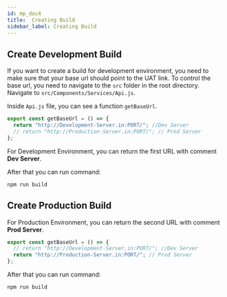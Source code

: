 ```yaml
---
id: mp_doc4
title:  Creating Build
sidebar_label: Creating Build
---
```


## Create Development Build

If you want to create a build for development environment, you need to make sure that your base url should point to the UAT link. To control the base url, you need to navigate to the `src` folder in the root directory. Navigate to `src/Components/Services/Api.js`.

Inside `Api.js` file, you can see a function `getBaseUrl`.

<!--JavaScript-->

```js
export const getBaseUrl = () => {
  return "http://Development-Server.in:PORT/"; //Dev Server
  // return "http://Production-Server.in:PORT/"; // Prod Server
};
```

For Development Environment, you can return the first URL with comment **Dev Server**.

After that you can run command:

```
npm run build
```

## Create Production Build

For Production Environment, you can return the second URL with comment **Prod Server**.

<!--JavaScript-->

```js
export const getBaseUrl = () => {
  // return "http://Development-Server.in:PORT/"; //Dev Server
  return "http://Production-Server.in:PORT/"; // Prod Server
};
```

After that you can run command:

```
npm run build
```
